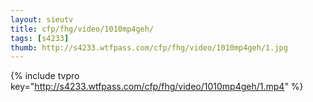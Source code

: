 ```yaml
--- 
layout: sieutv
title: cfp/fhg/video/1010mp4geh/
tags: [s4233]
thumb: http://s4233.wtfpass.com/cfp/fhg/video/1010mp4geh/1.jpg
---
```

{% include tvpro key="http://s4233.wtfpass.com/cfp/fhg/video/1010mp4geh/1.mp4" %} 

